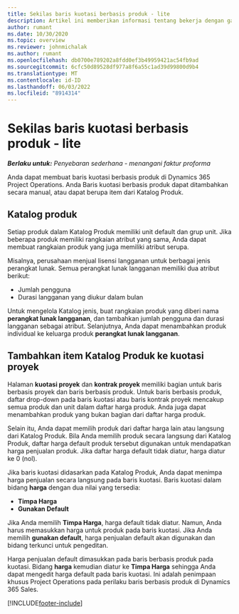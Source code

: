```yaml
---
title: Sekilas baris kuotasi berbasis produk - lite
description: Artikel ini memberikan informasi tentang bekerja dengan garis kutipan berbasis produk.
author: rumant
ms.date: 10/30/2020
ms.topic: overview
ms.reviewer: johnmichalak
ms.author: rumant
ms.openlocfilehash: db0700e789202a8fdd0ef3b49959421ac54fb9ad
ms.sourcegitcommit: 6cfc50d89528df977a8f6a55c1ad39d99800d9b4
ms.translationtype: MT
ms.contentlocale: id-ID
ms.lasthandoff: 06/03/2022
ms.locfileid: "8914314"
---
```

# <a name="product-based-quote-lines-overview---lite"></a>Sekilas baris kuotasi berbasis produk - lite

_**Berlaku untuk:** Penyebaran sederhana - menangani faktur proforma_

Anda dapat membuat baris kuotasi berbasis produk di Dynamics 365 Project Operations. Anda Baris kuotasi berbasis produk dapat ditambahkan secara manual, atau dapat berupa item dari Katalog Produk.

## <a name="product-catalog"></a>Katalog produk

Setiap produk dalam Katalog Produk memiliki unit default dan grup unit. Jika beberapa produk memiliki rangkaian atribut yang sama, Anda dapat membuat rangkaian produk yang juga memiliki atribut serupa. 

Misalnya, perusahaan menjual lisensi langganan untuk berbagai jenis perangkat lunak. Semua perangkat lunak langganan memiliki dua atribut berikut:

- Jumlah pengguna
- Durasi langganan yang diukur dalam bulan

Untuk mengelola Katalog jenis, buat rangkaian produk yang diberi nama **perangkat lunak langganan**, dan tambahkan jumlah pengguna dan durasi langganan sebagai atribut. Selanjutnya, Anda dapat menambahkan produk individual ke keluarga produk **perangkat lunak langganan**.

## <a name="add-product-catalog-items-to-a-project-quote"></a>Tambahkan item Katalog Produk ke kuotasi proyek

Halaman **kuotasi proyek** dan **kontrak proyek** memiliki bagian untuk baris berbasis proyek dan baris berbasis produk. Untuk baris berbasis produk, daftar drop-down pada baris kuotasi atau baris kontrak proyek mencakup semua produk dan unit dalam daftar harga produk. Anda juga dapat menambahkan produk yang bukan bagian dari daftar harga produk.

Selain itu, Anda dapat memilih produk dari daftar harga lain atau langsung dari Katalog Produk. Bila Anda memilih produk secara langsung dari Katalog Produk, daftar harga default produk tersebut digunakan untuk mendapatkan harga penjualan produk. Jika daftar harga default tidak diatur, harga diatur ke 0 (nol).

Jika baris kuotasi didasarkan pada Katalog Produk, Anda dapat menimpa harga penjualan secara langsung pada baris kuotasi. Baris kuotasi dalam bidang **harga** dengan dua nilai yang tersedia:

- **Timpa Harga**
- **Gunakan Default**

Jika Anda memilih **Timpa Harga**, harga default tidak diatur. Namun, Anda harus memasukkan harga untuk produk pada baris kuotasi. Jika Anda memilih **gunakan default**, harga penjualan default akan digunakan dan bidang terkunci untuk pengeditan.

Harga penjualan default dimasukkan pada baris berbasis produk pada kuotasi. Bidang **harga** kemudian diatur ke **Timpa Harga** sehingga Anda dapat mengedit harga default pada baris kuotasi. Ini adalah penimpaan khusus Project Operations pada perilaku baris berbasis produk di Dynamics 365 Sales.


[!INCLUDE[footer-include](../../includes/footer-banner.md)]